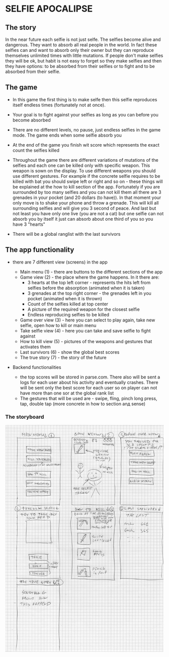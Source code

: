 # SELFIE APOCALIPSE

## The story

  In the near future each selfie is not just selfe. The selfies become alive and dangerous. They want to absorb all real people in the world. In fact these selfies can and want to absorb only their owner but they can  reproduce themselves unlimited times with little mutations. If people don't make selfies they will be ok, but habit is not easy to forget so they make selfies and then they have options:
to be absorbed from their selfies or to fight and to be absorbed from their selfie. 

## The game

 - In this game the first thing is to make selfe then this selfie reproduces itself endless times (fortunately not at once).

 - Your goal is to fight against your selfies as long as you can before you become absorbed
 
 - There are no different levels, no pause, just endless selfies in the game mode. The game ends when some selfie absorb you

 - At the end of the game you finish wit score which represents the exact count the selfies killed

 - Throughout the game there are different variations of mutations of the selfies and each one can be killed only with specific weapon. This weapon is sown on the display. To use different weapons you should use different gestures. For example if the concrete selfie requires to be killed with bat you should swipe left or right and so on - these things will be  explained at the how to kill section of the app. Fortunately if you are surrounded by too many selfies and you can not kill them all there are 3 grenades in your pocket (and 20 dollars (to have)). In that moment your only move is to shake your phone and throw a grenade. This will kill all surrounding selfies and will give you 3 second of peace. And last but not least you have only one live (you are not a cat) but one selfie can not absorb you by itself it just can absorb about one third of you so you have 3 "hearts"
 
 - There will be a global ranglist with the last survivors
 
## The app functionality

- there are 7 different view (screens) in the app
    -  Main menu (1) - there are buttons to the different sections of the app
    -  Game view (2) - the place where the game happens. In it there are:
       * 3 hearts at the top left corner  - represents the hits left from selfies before the absorption  (animated when it is taken)
       * 3 grenades at the top right corner - the grenades left in you pocket (animated when it is thrown)
       * Count of the selfies killed at top center
       * A picture of the required weapon for the closest selfie
       * Endless reproducing selfies to be killed
    - Game over view (3) - here you can select to play again, take new selfie, open how to kill or main menu
    - Take selfie view  (4) - here you can take and  save  selfie to fight against
    - How to kill view (5) - pictures of the weapons and gestures that activates them
    - Last survivors (6) - show the global best scores
    - The true story (7) - the story of the future

- Backend functionalities
   - the top scores will be stored in parse.com. There also will be sent a logs for each user about his activity and eventually crashes. There will be sent only the best score for each user so on player can not have more than one sor at the global rank list
   - The gestures that will be used are - swipe, fling, pinch long press, tap, double tap (more concrete in how to section anд sense)

### The storyboard

![The storyboard](selfie-apocalipse-storyboard.jpg?raw=true "Selfie apocalipse")

